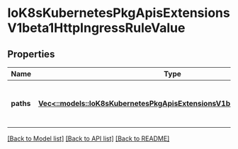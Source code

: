 # IoK8sKubernetesPkgApisExtensionsV1beta1HttpIngressRuleValue

## Properties
Name | Type | Description | Notes
------------ | ------------- | ------------- | -------------
**paths** | [**Vec<::models::IoK8sKubernetesPkgApisExtensionsV1beta1HttpIngressPath>**](io.k8s.kubernetes.pkg.apis.extensions.v1beta1.HTTPIngressPath.md) | A collection of paths that map requests to backends. | [default to null]

[[Back to Model list]](../README.md#documentation-for-models) [[Back to API list]](../README.md#documentation-for-api-endpoints) [[Back to README]](../README.md)



